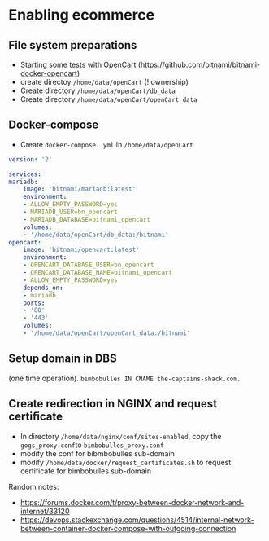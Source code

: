 # Enabling ecommerce

## File system preparations
* Starting some tests with OpenCart (https://github.com/bitnami/bitnami-docker-opencart)
* create directoy `/home/data/openCart` (! ownership)
* Create directory `/home/data/openCart/db_data`
* Create directory `/home/data/openCart/openCart_data`

## Docker-compose
* Create `docker-compose. yml` in `/home/data/openCart`

```yml
version: '2'

services:
mariadb:
    image: 'bitnami/mariadb:latest'
    environment:
    - ALLOW_EMPTY_PASSWORD=yes
    - MARIADB_USER=bn_opencart
    - MARIADB_DATABASE=bitnami_opencart
    volumes:
    - '/home/data/openCart/db_data:/bitnami'
opencart:
    image: 'bitnami/opencart:latest'
    environment:
    - OPENCART_DATABASE_USER=bn_opencart
    - OPENCART_DATABASE_NAME=bitnami_opencart
    - ALLOW_EMPTY_PASSWORD=yes
    depends_on:
    - mariadb
    ports:
    - '80'
    - '443'
    volumes:
    - '/home/data/openCart/openCart_data:/bitnami'
```

## Setup domain in DBS
(one time operation). `bimbobulles IN CNAME the-captains-shack.com.`

## Create redirection in NGINX and request certificate
* In directory `/home/data/nginx/conf/sites-enabled`, copy the `gogs_proxy.conf`to `bimbobulles_proxy.conf`
* modify the conf for bibmbobulles sub-domain
* modify `/home/data/docker/request_certificates.sh` to request certificate for bimbobulles sub-domain


Random notes: 
* https://forums.docker.com/t/proxy-between-docker-network-and-internet/33120
* https://devops.stackexchange.com/questions/4514/internal-network-between-container-docker-compose-with-outgoing-connection